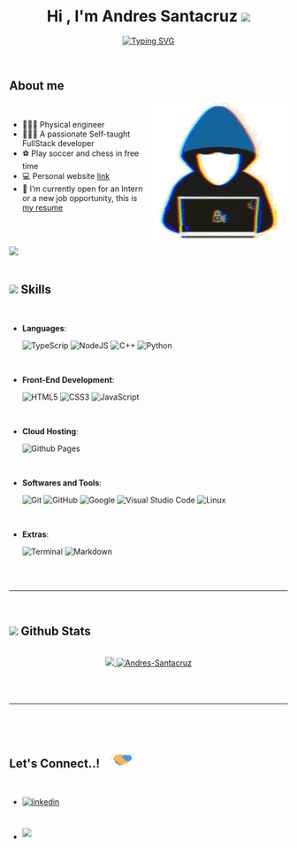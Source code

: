 
<h1 align="center"><b>Hi , I'm Andres Santacruz </b><img src="https://media.giphy.com/media/hvRJCLFzcasrR4ia7z/giphy.gif" width="35"></h1>
<!--  -->
<p align="center">
  <a href="https://git.io/typing-svg"><img src="https://readme-typing-svg.herokuapp.com?font=Fira+Code&weight=500&size=24&pause=105&repeat=false&width=435&lines=Frontend+developer+%5BReactjs%5D;Backend+developer+%5BJavaScript%5D;FullStack+developer+JavaScript+" alt="Typing SVG" /></a>
</p>


<br>



	
## **About me**

<picture> <img align="right" src="https://github.com/0xAbdulKhalid/0xAbdulKhalid/raw/main/assets/mdImages/about_me.gif" width = 250px></picture>

<br>

- 👨🏽‍🎓 Physical engineer
- 👨🏽‍💻 A passionate Self-taught FullStack developer
- ⚽ Play soccer and chess in free time
- 💻 Personal website [link](https://www.0xabdulkhalid.ml)
- 📄 I’m currently open for an Intern or a new job opportunity, this is [my resume](https://read.cv/0xabdulkhalid)

<br><br>

<img src="https://user-images.githubusercontent.com/73097560/115834477-dbab4500-a447-11eb-908a-139a6edaec5c.gif"><br><br>

## <img src="https://media2.giphy.com/media/QssGEmpkyEOhBCb7e1/giphy.gif?cid=ecf05e47a0n3gi1bfqntqmob8g9aid1oyj2wr3ds3mg700bl&rid=giphy.gif" width ="25"><b> Skills</b>
<br>

<p align="center">

- **Languages**:

    ![TypeScrip](https://img.shields.io/badge/TypeScript-%232f74c0?style=for-the-badge&logo=Typescript&logoColor=white)
    ![NodeJS](https://img.shields.io/badge/NodeJs-%2386be00?style=for-the-badge&logo=Node.js&logoColor=white)
    ![C++](https://img.shields.io/badge/C++%20-%2300599C.svg?style=for-the-badge&logo=c%2B%2B&logoColor=white)
    ![Python](https://img.shields.io/badge/Python%20-%2314354C.svg?style=for-the-badge&logo=python&logoColor=white)

<br>   
    
- **Front-End Development**:

   ![HTML5](https://img.shields.io/badge/HTML5%20-%23E34F26.svg?style=for-the-badge&logo=html5&logoColor=white)
   ![CSS3](https://img.shields.io/badge/CSS%20-%231572B6.svg?style=for-the-badge&logo=css3&logoColor=white)
   ![JavaScript](https://img.shields.io/badge/JavaScript%20-%23F7DF1E.svg?style=for-the-badge&logo=javascript&logoColor=black)

<br>

- **Cloud Hosting**:

    ![Github Pages](https://img.shields.io/badge/GitHub%20Pages-%23327FC7.svg?style=for-the-badge&logo=github&logoColor=white)
    
<br>

- **Softwares and Tools**:

    ![Git](https://img.shields.io/badge/git-%23F05033.svg?style=for-the-badge&logo=git&logoColor=white)
    ![GitHub](https://img.shields.io/badge/github-%23121011.svg?style=for-the-badge&logo=github&logoColor=white)
    ![Google](https://img.shields.io/badge/google-%234285F4.svg?style=for-the-badge&logo=google&logoColor=white)
    ![Visual Studio Code](https://img.shields.io/badge/Visual%20Studio%20Code-0078d7.svg?style=for-the-badge&logo=visual-studio-code&logoColor=white)
    ![Linux](https://img.shields.io/badge/Linux-FCC624?style=for-the-badge&logo=linux&logoColor=black) 

<br>

- **Extras**:

    ![Terminal](https://img.shields.io/badge/Terminal-%23054020?style=for-the-badge&logo=gnu-bash&logoColor=white)
    ![Markdown](https://img.shields.io/badge/markdown-%23000000.svg?style=for-the-badge&logo=markdown&logoColor=white)   


</p>

<br>
<br>

-----

<br>


## <img src="https://media.giphy.com/media/iY8CRBdQXODJSCERIr/giphy.gif" width="35"><b> Github Stats </b>
<br>

<div align="center">

<a href="https://github.com/Andres-Santacruz/">
  <img src="https://github-readme-stats-eight-theta.vercel.app/api?username=Andres-Santacruz&show_icons=true&theme=algolia&include_all_commits=true&count_private=true" width="450"/>
  <img src="https://github-readme-stats.vercel.app/api/top-langs?username=Andres-Santacruz&show_icons=true&locale=en&layout=compact&line_height=20&title_color=7A7ADB&icon_color=2234AE&text_color=D3D3D3&bg_color=0,000000,130F40" width="375"  alt="Andres-Santacruz"/>

</a>
</div>

<br>
<br>
<br>

-----

<br>
<br>

## <b> Let's Connect..!</b><img src="https://github.com/0xAbdulKhalid/0xAbdulKhalid/raw/main/assets/mdImages/handshake.gif" width ="80">
<br>
<div align='left'>

<ul>

<li>
<a href="https://www.linkedin.com/in/andres-santacruz-dev/" target="_blank">
<img src="https://img.shields.io/badge/linkedin%3AAndres_Santacruz-blue?style=for-the-badge&logo=linkedin&logoColor=white
" alt=linkedin style="margin-bottom: 5px;"/>
</a>
</li>

<br>

<br>

<li>
<a href="mailto:andres.santacruz.dev.com" target="_blank">
<img src="https://img.shields.io/badge/gmail%3AAndres_Santacruz-red?style=for-the-badge&logo=gmail&logoColor=white
" t="email" style="margin-bottom: 5px;" />
</a>
</li>
	
</ul>
</div>
